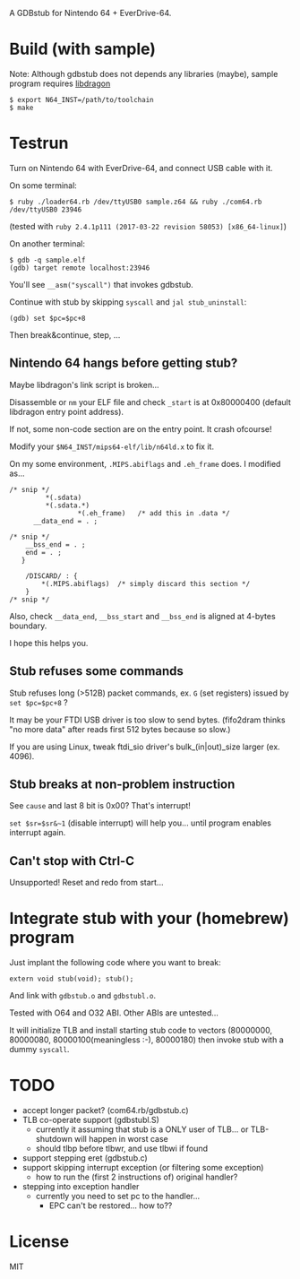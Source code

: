 A GDBstub for Nintendo 64 + EverDrive-64.

# Build (with sample)

Note: Although gdbstub does not depends any libraries (maybe), sample program requires [libdragon](https://github.com/DragonMinded/libdragon)

```
$ export N64_INST=/path/to/toolchain
$ make
```

# Testrun

Turn on Nintendo 64 with EverDrive-64, and connect USB cable with it.

On some terminal:

```
$ ruby ./loader64.rb /dev/ttyUSB0 sample.z64 && ruby ./com64.rb /dev/ttyUSB0 23946
```

(tested with `ruby 2.4.1p111 (2017-03-22 revision 58053) [x86_64-linux]`)

On another terminal:

```
$ gdb -q sample.elf
(gdb) target remote localhost:23946
```

You'll see `__asm("syscall")` that invokes gdbstub.

Continue with stub by skipping `syscall` and `jal stub_uninstall`:

```
(gdb) set $pc=$pc+8
```

Then break&continue, step, ...

## Nintendo 64 hangs before getting stub?

Maybe libdragon's link script is broken...

Disassemble or `nm` your ELF file and check `_start` is at 0x80000400 (default libdragon entry point address).

If not, some non-code section are on the entry point. It crash ofcourse!

Modify your `$N64_INST/mips64-elf/lib/n64ld.x` to fix it.

On my some environment, `.MIPS.abiflags` and `.eh_frame` does. I modified as...

```
/* snip */
         *(.sdata)
         *(.sdata.*)
				 *(.eh_frame)   /* add this in .data */
      __data_end = . ;

/* snip */
	__bss_end = . ;
	end = . ;
   }

	/DISCARD/ : {
		*(.MIPS.abiflags)  /* simply discard this section */
	}
/* snip */
```

Also, check `__data_end`, `__bss_start` and `__bss_end` is aligned at 4-bytes boundary.

I hope this helps you.

## Stub refuses some commands

Stub refuses long (>512B) packet commands, ex. `G` (set registers) issued by `set $pc=$pc+8` ?

It may be your FTDI USB driver is too slow to send bytes.
(fifo2dram thinks "no more data" after reads first 512 bytes because so slow.)

If you are using Linux, tweak ftdi_sio driver's bulk_(in|out)_size larger (ex. 4096).

## Stub breaks at non-problem instruction

See `cause` and last 8 bit is 0x00? That's interrupt!

`set $sr=$sr&~1` (disable interrupt) will help you... until program enables interrupt again.

## Can't stop with Ctrl-C

Unsupported! Reset and redo from start...

# Integrate stub with your (homebrew) program

Just implant the following code where you want to break:

```
extern void stub(void); stub();
```

And link with `gdbstub.o` and `gdbstubl.o`.

Tested with O64 and O32 ABI. Other ABIs are untested...

It will initialize TLB and install starting stub code to vectors (80000000, 80000080, 80000100(meaningless :-), 80000180) then invoke stub with a dummy `syscall`.

# TODO

* accept longer packet? (com64.rb/gdbstub.c)
* TLB co-operate support (gdbstubl.S)
  * currently it assuming that stub is a ONLY user of TLB... or TLB-shutdown will happen in worst case
  * should tlbp before tlbwr, and use tlbwi if found
* support stepping eret (gdbstub.c)
* support skipping interrupt exception (or filtering some exception)
  * how to run the (first 2 instructions of) original handler?
* stepping into exception handler
  * currently you need to set pc to the handler...
	* EPC can't be restored... how to??

# License

MIT
